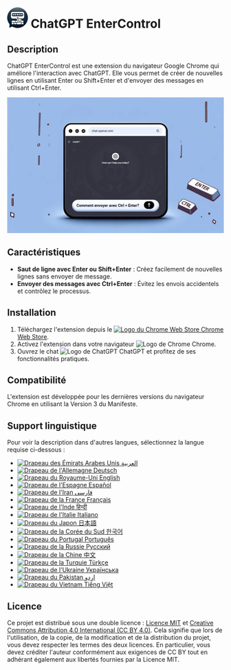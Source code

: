 # ![ChatGPT EnterControl Icon](./icons/icon48.png) ChatGPT EnterControl

## Description

ChatGPT EnterControl est une extension du navigateur Google Chrome qui améliore l'interaction avec ChatGPT. Elle vous permet de créer de nouvelles lignes en utilisant Enter ou Shift+Enter et d'envoyer des messages en utilisant Ctrl+Enter.

![ChatGPT EnterControl Promo Image](../promo-images/promo-image_FR.jpg)

## Caractéristiques

- **Saut de ligne avec Enter ou Shift+Enter** : Créez facilement de nouvelles lignes sans envoyer de message.
- **Envoyer des messages avec Ctrl+Enter** : Évitez les envois accidentels et contrôlez le processus.

## Installation
1. Téléchargez l'extension depuis le [<img src="https://fonts.gstatic.com/s/i/productlogos/chrome_store/v7/192px.svg" width="12" alt="Logo du Chrome Web Store"> Chrome Web Store](https://chromewebstore.google.com/detail/ChatGPT-EnterControl).
2. Activez l'extension dans votre navigateur <img src="https://fonts.gstatic.com/s/i/productlogos/chrome/v7/192px.svg" width="12" alt="Logo de Chrome"> Chrome.
3. Ouvrez le chat <img src="https://upload.wikimedia.org/wikipedia/commons/0/04/ChatGPT_logo.svg" width="12" alt="Logo de ChatGPT"> ChatGPT et profitez de ses fonctionnalités pratiques.

## Compatibilité

L'extension est développée pour les dernières versions du navigateur Chrome en utilisant la Version 3 du Manifeste.

## Support linguistique

Pour voir la description dans d'autres langues, sélectionnez la langue requise ci-dessous :

- [<img src="https://flagcdn.com/ae.svg" width="18" alt="Drapeau des Émirats Arabes Unis"> العربية](./README_AR.md)
- [<img src="https://flagcdn.com/de.svg" width="18" alt="Drapeau de l'Allemagne"> Deutsch](./README_DE.md)
- [<img src="https://flagcdn.com/gb.svg" width="18" alt="Drapeau du Royaume-Uni"> English](../../README.md)
- [<img src="https://flagcdn.com/es.svg" width="18" alt="Drapeau de l'Espagne"> Español](./README_ES.md)
- [<img src="https://flagcdn.com/ir.svg" width="18" alt="Drapeau de l'Iran"> فارسی](./README_FA.md)
- [<img src="https://flagcdn.com/fr.svg" width="18" alt="Drapeau de la France"> Français](./README_FR.md)
- [<img src="https://flagcdn.com/in.svg" width="18" alt="Drapeau de l'Inde"> हिन्दी](./README_HI.md)
- [<img src="https://flagcdn.com/it.svg" width="18" alt="Drapeau de l'Italie"> Italiano](./README_IT.md)
- [<img src="https://flagcdn.com/jp.svg" width="18" alt="Drapeau du Japon"> 日本語](./README_JA.md)
- [<img src="https://flagcdn.com/kr.svg" width="18" alt="Drapeau de la Corée du Sud"> 한국어](./README_KO.md)
- [<img src="https://flagcdn.com/pt.svg" width="18" alt="Drapeau du Portugal"> Português](./README_PT.md)
- [<img src="https://flagcdn.com/ru.svg" width="18" alt="Drapeau de la Russie"> Русский](./README_RU.md)
- [<img src="https://flagcdn.com/cn.svg" width="18" alt="Drapeau de la Chine"> 中文](./README_ZH.md)
- [<img src="https://flagcdn.com/tr.svg" width="18" alt="Drapeau de la Turquie"> Türkçe](./README_TR.md)
- [<img src="https://flagcdn.com/ua.svg" width="18" alt="Drapeau de l'Ukraine"> Українська](./README_UK.md)
- [<img src="https://flagcdn.com/pk.svg" width="18" alt="Drapeau du Pakistan"> اردو](./README_UR.md)
- [<img src="https://flagcdn.com/vi.svg" width="18" alt="Drapeau du Vietnam"> Tiếng Việt](./README_VI.md)

## Licence

Ce projet est distribué sous une double licence : [Licence MIT](../../LICENSE_MIT) et [Creative Commons Attribution 4.0 International (CC BY 4.0)](../../LICENSE_CC_BY_4.0). Cela signifie que lors de l'utilisation, de la copie, de la modification et de la distribution du projet, vous devez respecter les termes des deux licences. En particulier, vous devez créditer l'auteur conformément aux exigences de CC BY tout en adhérant également aux libertés fournies par la Licence MIT.
